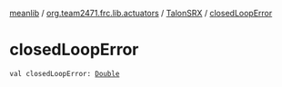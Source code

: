 [meanlib](../../index.md) / [org.team2471.frc.lib.actuators](../index.md) / [TalonSRX](index.md) / [closedLoopError](./closed-loop-error.md)

# closedLoopError

`val closedLoopError: `[`Double`](https://kotlinlang.org/api/latest/jvm/stdlib/kotlin/-double/index.html)